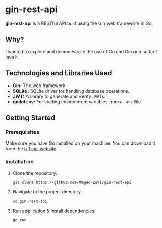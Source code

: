 # gin-rest-api

**gin-rest-api** is a RESTful API built using the Gin web framework in Go.

## Why?

I wanted to explore and demonestrate the use of Go and Gin and so far I love it.

## Technologies and Libraries Used

-   **Gin:** The web framework.
-   **SQLite:** SQLite driver for handling database operations.
-   **JWT:** A library to generate and verify JWTs.
-   **godotenv:** For loading environment variables from a `.env` file.

## Getting Started

### Prerequisites

Make sure you have Go installed on your machine. You can download it from the [official website](https://golang.org/dl/).

### Installation

1. Clone the repository:
    ```sh
    git clone https://github.com/Maged-Zaki/gin-rest-api
    ```
2. Navigate to the project directory:
    ```sh
    cd gin-rest-api
    ```
3. Run application & Install dependencies:
    ```sh
    go run .
    ```
